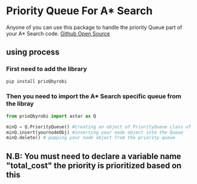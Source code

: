 # Priority Queue For A* Search
Anyone of you can use this package to handle the priority Queue part of your A* Search code.
[Github Open Source](https://github.com/Mrrobi/prioQ)

## using process
### First need to add the library

```python
pip install prioQbyrobi
```

### Then you need to import the A* Search specific queue from the libray
```python
from prioQbyrobi import astar as Q

minQ = Q.PriorityQueue() #Creating an object of PriorityQueue class of the library
minQ.insert(yournodeObj) #inserting your node object into the Queue
minQ.delete() # popping your node object from the priority queue

```
## N.B: You must need to declare a variable name "total_cost" the priority is prioritized based on this

